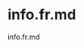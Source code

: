[⚠️ DANGER: DO NOT EDIT! ⚠️
Changes to this file WILL BREAK Cypress tests in footer.cy.js
If you must modify, update tests first.]: #
# info.fr.md

info.fr.md

